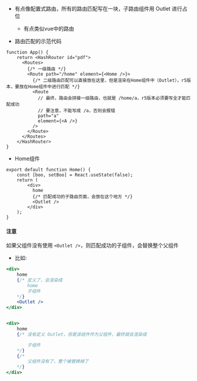- 有点像配置式路由，所有的路由匹配写在一块，子路由组件用 Outlet 进行占位
  - 有点类似vue中的路由


- 路由匹配的示范代码
```tsx
function App() {
    return <HashRouter id="pdf">
      <Routes>
        {/* 一级路由 */}
        <Route path="/home" element={<Home />}>
          {/* 二级路由匹配可以直接放在这里，但是渲染在Home组件中（Outlet），r5版本，要放在Home组件中进行匹配 */}
          <Route
            // 最终，路由会拼接一级路由，也就是 /home/a，r5版本必须要写全才能匹配成功
            // 要注意，不能写成 /a，否则会报错
            path="a"
            element={<A />}
          />
        </Route>
      </Routes>
    </HashRouter>
}
```


- Home组件
```tsx
export default function Home() {
    const [boo, setBoo] = React.useState(false);
    return (
        <div>
          home
          {/* 匹配成功的子路由页面，会放在这个地方 */}
          <Outlet />
        </div>
    );
}
```


#### 注意
如果父组件没有使用 `<Outlet />`，则匹配成功的子组件，会替换整个父组件
- 比如:
```jsx
<div>
    home
    {/* 定义了，会渲染成 
        home 
        子组件 
    */}
    <Outlet />
</div>


<div>
    home
    {/* 没有定义 Outlet，但是该组件作为父组件，最终就会渲染成 

        子组件 
    */}
    {/* 
        父组件没有了，整个被替换掉了
    */}
</div>
```